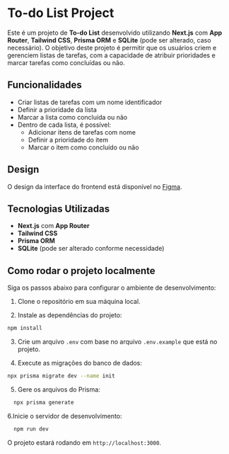 # To-do List Project

Este é um projeto de **To-do List** desenvolvido utilizando **Next.js** com **App Router**, **Tailwind CSS**, **Prisma ORM** e **SQLite** (pode ser alterado, caso necessário). O objetivo deste projeto é permitir que os usuários criem e gerenciem listas de tarefas, com a capacidade de atribuir prioridades e marcar tarefas como concluídas ou não.

## Funcionalidades

- Criar listas de tarefas com um nome identificador
- Definir a prioridade da lista
- Marcar a lista como concluída ou não
- Dentro de cada lista, é possível:
  - Adicionar itens de tarefas com nome
  - Definir a prioridade do item
  - Marcar o item como concluído ou não

## Design

O design da interface do frontend está disponível no [Figma](<https://www.figma.com/design/EcHJTc6vYw6cB0fgFJKT8U/To-do-List-%5BShort-Project%5D-(Community)?node-id=142-332&t=sEsCNQ49vnnZF3Vx-1>).

## Tecnologias Utilizadas

- **Next.js** com **App Router**
- **Tailwind CSS**
- **Prisma ORM**
- **SQLite** (pode ser alterado conforme necessidade)

## Como rodar o projeto localmente

Siga os passos abaixo para configurar o ambiente de desenvolvimento:

1. Clone o repositório em sua máquina local.

2. Instale as dependências do projeto:

```bash
npm install
```

3. Crie um arquivo `.env` com base no arquivo `.env.example` que está no projeto.

4. Execute as migrações do banco de dados:

```bash
npx prisma migrate dev --name init
```

5. Gere os arquivos do Prisma:

```bash
  npx prisma generate
```

6.Inicie o servidor de desenvolvimento:

```bash
  npm run dev
```

O projeto estará rodando em `http://localhost:3000`.
